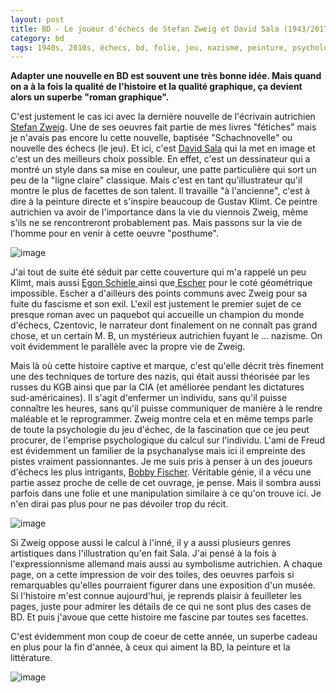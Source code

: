 ```yaml
---
layout: post
title: BD - Le joueur d'échecs de Stefan Zweig et David Sala (1943/2017)
category: bd
tags: 1940s, 2010s, échecs, bd, folie, jeu, nazisme, peinture, psychologie, torture
---
```

**Adapter une nouvelle en BD est souvent une très bonne idée. Mais quand on a à la fois la qualité de l'histoire et la qualité graphique, ça devient alors un superbe "roman graphique".**

C'est justement le cas ici avec la dernière nouvelle de l'écrivain autrichien <a href="https://fr.wikipedia.org/wiki/Stefan_Zweig">Stefan Zweig</a>. Une de ses oeuvres fait partie de mes livres "fétiches" mais je n'avais pas encore lu cette nouvelle, baptisée "Schachnovelle" ou nouvelle des échecs (le jeu). Et ici, c'est <a href="http://davidsala.com/davidsala.com/ILLUSTRATIONS/ILLUSTRATIONS.html">David Sala</a> qui la met en image et c'est un des meilleurs choix possible. En effet, c'est un dessinateur qui a montré un style dans sa mise en couleur, une patte particulière qui sort un peu de la "ligne claire" classique. Mais c'est en tant qu'illustrateur qu'il montre le plus de facettes de son talent. Il travaille "à l'ancienne", c'est à dire à la peinture directe et s'inspire beaucoup de Gustav Klimt. Ce peintre autrichien va avoir de l'importance dans la vie du viennois Zweig, même s'ils ne se rencontreront probablement pas. Mais passons sur la vie de l'homme pour en venir à cette oeuvre "posthume".

![image](https://filedn.eu/llqi9IBxlYouGRXYG2xlROb/img/2017/zweigsala.jpg)

J'ai tout de suite été séduit par cette couverture qui m'a rappelé un peu Klimt, mais aussi <a href="https://fr.wikipedia.org/wiki/Egon_Schiele">Egon Schiele </a>ainsi que<a href="https://fr.wikipedia.org/wiki/Maurits_Cornelis_Escher"> Escher</a> pour le coté géométrique impossible. Escher a d'ailleurs des points communs avec Zweig pour sa fuite du fascisme et son exil. L'exil est justement le premier sujet de ce presque roman avec un paquebot qui accueille un champion du monde d'échecs, Czentovic, le narrateur dont finalement on ne connaît pas grand chose, et un certain M. B, un mystérieux autrichien fuyant le ... nazisme. On voit évidemment le parallèle avec la propre vie de Zweig.

Mais là où cette histoire captive et marque, c'est qu'elle décrit très finement une des techniques de torture des nazis, qui était aussi théorisée par les russes du KGB ainsi que par la CIA (et améliorée pendant les dictatures sud-américaines). Il s'agit d'enfermer un individu, sans qu'il puisse connaître les heures, sans qu'il puisse communiquer de manière à le rendre maléable et le reprogrammer. Zweig montre cela et en même temps parle de toute la psychologie du jeu d'échec, de la fascination que ce jeu peut procurer, de l'emprise psychologique du calcul sur l'individu. L'ami de Freud est évidemment un familier de la psychanalyse mais ici il empreinte des pistes vraiment passionnantes. Je me suis pris à penser à un des joueurs d'échecs les plus intrigants, <a href="https://fr.wikipedia.org/wiki/Bobby_Fischer">Bobby Fischer</a>. Véritable génie, il a vécu une partie assez proche de celle de cet ouvrage, je pense. Mais il sombra aussi parfois dans une folie et une manipulation similaire à ce qu'on trouve ici. Je n'en dirai pas plus pour ne pas dévoiler trop du récit.

![image](https://filedn.eu/llqi9IBxlYouGRXYG2xlROb/img/2017/salazweig.jpg)

Si Zweig oppose aussi le calcul à l'inné, il y a aussi plusieurs genres artistiques dans l'illustration qu'en fait Sala. J'ai pensé à la fois à l'expressionnisme allemand mais aussi au symbolisme autrichien. A chaque page, on a cette impression de voir des toiles, des oeuvres parfois si remarquables qu'elles pourraient figurer dans une exposition d'un musée. Si l'histoire m'est connue aujourd'hui, je reprends plaisir à feuilleter les pages, juste pour admirer les détails de ce qui ne sont plus des cases de BD. Et puis j'avoue que cette histoire me fascine par toutes ses facettes.

C'est évidemment mon coup de coeur de cette année, un superbe cadeau en plus pour la fin d'année, à ceux qui aiment la BD, la peinture et la littérature.

![image](https://filedn.eu/llqi9IBxlYouGRXYG2xlROb/img/2017/zweigsala2.jpg)
